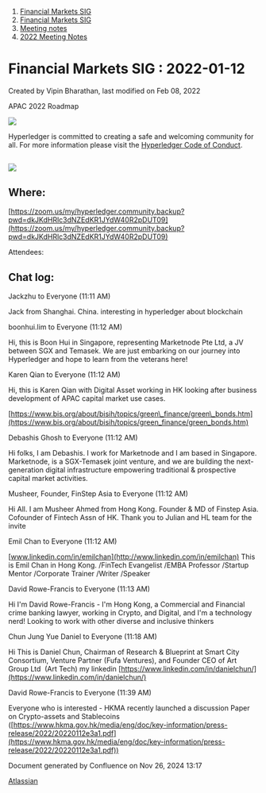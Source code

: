 1. [Financial Markets SIG](index.html)
2. [Financial Markets SIG](Financial-Markets-SIG_20545549.html)
3. [Meeting notes](Meeting-notes_20558268.html)
4. [2022 Meeting Notes](2022-Meeting-Notes_20547503.html)

# Financial Markets SIG : 2022-01-12

Created by Vipin Bharathan, last modified on Feb 08, 2022

APAC 2022 Roadmap

![](https://wiki.hyperledger.org/download/attachments/2392771/welcome.png?version=2&modificationDate=1572450107000&api=v2)

Hyperledger is committed to creating a safe and welcoming community for all. For more information please visit the [Hyperledger Code of Conduct](https://lf-hyperledger.atlassian.net/wiki/spaces/HYP/pages/19595281/Hyperledger+Code+of+Conduct).

## ![](https://wiki.hyperledger.org/download/attachments/29034696/Antitrustnotice.png?version=1&modificationDate=1581695654000&api=v2)

## Where:

[https://zoom.us/my/hyperledger.community.backup?pwd=dkJKdHRlc3dNZEdKR1JYdW40R2pDUT09](https://zoom.us/my/hyperledger.community.backup?pwd=dkJKdHRlc3dNZEdKR1JYdW40R2pDUT09)

Attendees:

## Chat log:

Jackzhu to Everyone (11:11 AM)

Jack from Shanghai. China. interesting in hyperledger about blockchain

boonhui.lim to Everyone (11:12 AM)

Hi, this is Boon Hui in Singapore, representing Marketnode Pte Ltd, a JV between SGX and Temasek. We are just embarking on our journey into Hyperledger and hope to learn from the veterans here!

Karen Qian to Everyone (11:12 AM)

Hi, this is Karen Qian with Digital Asset working in HK looking after business development of APAC capital market use cases.

[https://www.bis.org/about/bisih/topics/green\_finance/green\_bonds.htm](https://www.bis.org/about/bisih/topics/green_finance/green_bonds.htm)

Debashis Ghosh to Everyone (11:12 AM)

Hi folks, I am Debashis. I work for Marketnode and I am based in Singapore. Marketnode, is a SGX-Temasek joint venture, and we are building the next-generation digital infrastructure empowering traditional &amp; prospective capital market activities.

Musheer, Founder, FinStep Asia to Everyone (11:12 AM)

Hi All. I am Musheer Ahmed from Hong Kong. Founder &amp; MD of Finstep Asia. Cofounder of Fintech Assn of HK. Thank you to Julian and HL team for the invite

Emil Chan to Everyone (11:12 AM)

[www.linkedin.com/in/emilchan](http://www.linkedin.com/in/emilchan) This is Emil Chan in Hong Kong. /FinTech Evangelist /EMBA Professor /Startup Mentor /Corporate Trainer /Writer /Speaker

David Rowe-Francis to Everyone (11:13 AM)

Hi I'm David Rowe-Francis - I'm Hong Kong, a Commercial and Financial crime banking lawyer, working in Crypto, and Digital, and I'm a technology nerd! Looking to work with other diverse and inclusive thinkers

Chun Jung Yue Daniel to Everyone (11:18 AM)

Hi This is Daniel Chun, Chairman of Research &amp; Blueprint at Smart City Consortium, Venture Partner (Fufa Ventures), and Founder CEO of Art Group Ltd  (Art Tech) my linkedin [https://www.linkedin.com/in/danielchun/](https://www.linkedin.com/in/danielchun/)

David Rowe-Francis to Everyone (11:39 AM)

Everyone who is interested - HKMA recently launched a discussion Paper on Crypto-assets and Stablecoins ([https://www.hkma.gov.hk/media/eng/doc/key-information/press-release/2022/20220112e3a1.pdf](https://www.hkma.gov.hk/media/eng/doc/key-information/press-release/2022/20220112e3a1.pdf))

Document generated by Confluence on Nov 26, 2024 13:17

[Atlassian](http://www.atlassian.com/)
